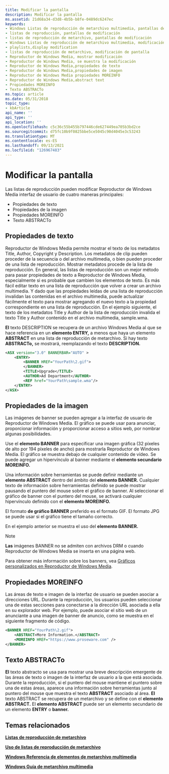 ```yaml
---
title: Modificar la pantalla
description: Modificar la pantalla
ms.assetid: 21d68a34-d3d8-4b5b-b8fe-0489dc6247ec
keywords:
- Windows Listas de reproducción de metarchivo multimedia, pantallas de modificación
- listas de reproducción, pantallas de modificación
- listas de reproducción de metarchivo, pantallas de modificación
- Windows Listas de reproducción de metarchivo multimedia, modificación de pantalla
- playlists,display modification
- listas de reproducción de metarchivo, modificación de pantalla
- Reproductor de Windows Media, mostrar modificación
- Reproductor de Windows Media, se muestra la modificación
- Reproductor de Windows Media,propiedades de texto
- Reproductor de Windows Media,propiedades de imagen
- Reproductor de Windows Media propiedades MOREINFO
- Reproductor de Windows Media,abstract text
- Propiedades MOREINFO
- Texto ABSTRACTo
ms.topic: article
ms.date: 05/31/2018
topic_type:
- kbArticle
api_name: ''
api_type: ''
api_location: ''
ms.openlocfilehash: c5c36c55b455b797446cde627449ea705b3bd2ce
ms.sourcegitcommit: d75fc10b9f0825bbe5ce5045c90d4045e3c53243
ms.translationtype: MT
ms.contentlocale: es-ES
ms.lasthandoff: 09/13/2021
ms.locfileid: "126967483"
---
```

# <a name="modifying-the-display"></a>Modificar la pantalla

Las listas de reproducción pueden modificar Reproductor de Windows Media interfaz de usuario de cuatro maneras principales:

-   Propiedades de texto
-   Propiedades de la imagen
-   Propiedades MOREINFO
-   Texto ABSTRACTo

## <a name="text-properties"></a>Propiedades de texto

Reproductor de Windows Media permite mostrar el texto de los metadatos Title, Author, Copyright y Description. Los metadatos de clip pueden proceder de la secuencia o del archivo multimedia, o bien pueden proceder de una lista de reproducción. Mostrar metadatos procede de la lista de reproducción. En general, las listas de reproducción son un mejor método para pasar propiedades de texto a Reproductor de Windows Media, especialmente si es probable que cambien los elementos de texto. Es más fácil editar texto en una lista de reproducción que volver a crear un archivo multimedia. Y dado que las propiedades leídas de una lista de reproducción invalidan las contenidas en el archivo multimedia, puede actualizar fácilmente el texto para mostrar agregando el nuevo texto a la propiedad correspondiente en una lista de reproducción. En el ejemplo siguiente, el texto de los metadatos Title y Author de la lista de reproducción invalida el texto Title y Author contenido en el archivo multimedia, sample.wma.

**El** texto DESCRIPTION se recupera de un archivo Windows Media al que se hace referencia en un **elemento ENTRY,** a menos que haya un elemento **ABSTRACT** en una lista de reproducción de metarchivo. Si hay texto **ABSTRACTo,** se mostrará, reemplazando el texto **DESCRIPTION.**


```XML
<ASX version="3.0" BANNERBAR="AUTO" >
    <ENTRY>
        <BANNER HREF="YourPath\2.gif">
        </BANNER>
        <TITLE>Upgrade</TITLE>
        <AUTHOR>Ad Department</AUTHOR>
        <REF href="YourPath\sample.wma"/>
    </ENTRY>
</ASX>

```



## <a name="image-properties"></a>Propiedades de la imagen

Las imágenes de banner se pueden agregar a la interfaz de usuario de Reproductor de Windows Media. El gráfico se puede usar para anunciar, proporcionar información y proporcionar acceso a sitios web, por nombrar algunas posibilidades.

Use el **elemento BANNER** para especificar una imagen gráfica (32 píxeles de alto por 194 píxeles de ancho) para mostrarla Reproductor de Windows Media. El gráfico se muestra debajo de cualquier contenido de vídeo. Se puede agregar un hipervínculo al banner mediante el **elemento secundario MOREINFO.**

Una información sobre herramientas se puede definir mediante un **elemento ABSTRACT** dentro del ámbito del **elemento BANNER.** Cualquier texto de información sobre herramientas definido se puede mostrar pausando el puntero del mouse sobre el gráfico de banner. Al seleccionar el gráfico de banner con el puntero del mouse, se activará cualquier hipervínculo definido con el **elemento MOREINFO.**

El formato **de gráfico BANNER** preferido es el formato GIF. El formato JPG se puede usar si el gráfico tiene el tamaño correcto.

En el ejemplo anterior se muestra el uso del **elemento BANNER.**

> [!Note]  
> **Las** imágenes BANNER no se admiten con archivos DRM o cuando Reproductor de Windows Media se inserta en una página web.

 

Para obtener más información sobre los banners, vea [Gráficos personalizados en Reproductor de Windows Media](custom-graphics-in-windows-media-player.md).

## <a name="moreinfo-properties"></a>Propiedades MOREINFO

Las áreas de texto e imagen de la interfaz de usuario se pueden asociar a direcciones URL. Durante la reproducción, los usuarios pueden seleccionar una de estas secciones para conectarse a la dirección URL asociada a ella en su explorador web. Por ejemplo, puede asociar el sitio web de un anunciante a una imagen de banner de anuncio, como se muestra en el siguiente fragmento de código.


```XML
<BANNER HREF="YourPath\2.gif">
    <ABSTRACT>More Information.</ABSTRACT>
    <MOREINFO HREF="https://www.proseware.com" />
</BANNER>

```



## <a name="abstract-text"></a>Texto ABSTRACTo

**El** texto abstracto se usa para mostrar una breve descripción emergente de las áreas de texto o imagen de la interfaz de usuario a la que está asociada. Durante la reproducción, si el puntero del mouse mantiene el puntero sobre una de estas áreas, aparece una información sobre herramientas junto al puntero del mouse que muestra el texto **ABSTRACT** asociado al área. **El** texto ABSTRACT se recupera de un metarchivo y se define con el **elemento ABSTRACT.** El **elemento ABSTRACT** puede ser un elemento secundario de un elemento **ENTRY** o **banner.**

## <a name="related-topics"></a>Temas relacionados

<dl> <dt>

[**Listas de reproducción de metarchivo**](metafile-playlists.md)
</dt> <dt>

[**Uso de listas de reproducción de metarchivo**](using-metafile-playlists.md)
</dt> <dt>

[**Windows Referencia de elementos de metarchivo multimedia**](windows-media-metafile-elements-reference.md)
</dt> <dt>

[**Windows Guía de metarchivo multimedia**](windows-media-metafile-guide.md)
</dt> </dl>

 

 




